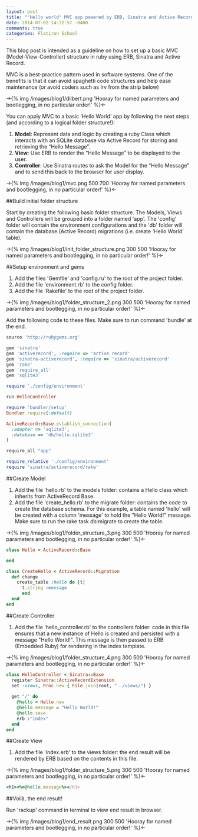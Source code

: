 ```yaml
---
layout: post
title: "'Hello world' MVC app powered by ERB, Sinatra and Active Record"
date: 2014-07-02 14:32:57 -0400
comments: true
categories: Flatiron School
---
```


This blog post is intended as a guideline on how to set up a basic MVC (Model-View-Controller) structure in ruby using ERB, Sinatra and Active Record.

MVC is a best-practice pattern used in software systems. One of the benefits is that it can avoid spaghetti code structures and help ease maintenance (or avoid coders such as Irv from the strip below)

->{% img /images/blog1/dilbert.png 'Hooray for named parameters and bootlegging, in no particular order!' %}<-

You can apply MVC to a basic 'Hello World' app by following the next steps (and according to a logical folder structure!):

1. **Model**: Represent data and logic by creating a ruby Class which interacts with an SQLite database via Active Record for storing and retrieving the “Hello Message”.
2. **View**: Use ERB to render the “Hello Message” to be displayed to the user.
3. **Controller**: Use Sinatra routes to ask the Model for the “Hello Message” and to send this back to the browser for user display.



->{% img /images/blog1/mvc.png 500 700 'Hooray for named parameters and bootlegging, in no particular order!' %}<-

##Build initial folder structure

Start by creating the following basic folder structure. The Models, Views and Controllers will be grouped into a folder named 'app'. The 'config' folder will contain the environment configurations and the 'db' folder will contain the database (Active Record) migrations (i.e. create 'Hello World' table).

->{% img /images/blog1/init_folder_structure.png 300 500 'Hooray for named parameters and bootlegging, in no particular order!' %}<-

##Setup environment and gems

1. Add the files 'Gemfile' and 'config.ru' to the root of the project folder.
2. Add the file 'environment.rb' to the config folder.
3. Add the file 'Rakefile' to the root of the project folder.

->{% img /images/blog1/folder_structure_2.png 300 500 'Hooray for named parameters and bootlegging, in no particular order!' %}<-

Add the following code to these files. Make sure to run command 'bundle' at the end.

```ruby Gemfile
source 'http://rubygems.org'

gem 'sinatra'
gem 'activerecord', :require => 'active_record'
gem 'sinatra-activerecord', :require => 'sinatra/activerecord'
gem 'rake'
gem 'require_all'
gem 'sqlite3'
```

```ruby config.ru
require './config/environment'

run HelloController
```

```ruby environment.rb
require 'bundler/setup'
Bundler.require(:default)

ActiveRecord::Base.establish_connection(
  :adapter => 'sqlite3',
  :database => 'db/hello.sqlite3'
)

require_all "app"
```

```ruby Rakefile
require_relative './config/environment'
require 'sinatra/activerecord/rake'  
```

##Create Model

1. Add the file 'hello.rb' to the models folder: contains a Hello class which inherits from ActiveRecord Base.
2. Add the file 'create_hello.rb' to the migrate folder: contains the code to create the database schema. For this example, a table named 'hello' will be created with a column 'message' to hold the "Hello World!" message. Make sure to run the rake task db:migrate to create the table.

->{% img /images/blog1/folder_structure_3.png 300 500 'Hooray for named parameters and bootlegging, in no particular order!' %}<-

```ruby hello.rb
class Hello < ActiveRecord::Base

end 
```

```ruby create_hello.rb
class CreateHello < ActiveRecord::Migration
  def change
    create_table :hello do |t|
      t.string :message
      end
  end
end
```

##Create Controller

1. Add the file 'hello_controller.rb' to the controllers folder: code in this file ensures that a new instance of Hello is created and persisted with a message "Hello World!". This message is then passed to ERB (Embedded Ruby) for rendering in the index template.

->{% img /images/blog1/folder_structure_4.png 300 500 'Hooray for named parameters and bootlegging, in no particular order!' %}<-

```ruby hello_controller.rb
class HelloController < Sinatra::Base
  register Sinatra::ActiveRecordExtension
  set :views, Proc.new { File.join(root, "../views/") }
  
  get "/" do 
    @hello = Hello.new
    @hello.message = "Hello World!"
    @hello.save
    erb :"index"
  end 
end
```

##Create View

1. Add the file 'index.erb' to the views folder: the end result will be rendered by ERB based on the contents in this file.

->{% img /images/blog1/folder_structure_5.png 300 500 'Hooray for named parameters and bootlegging, in no particular order!' %}<-

```ruby index.erb
<h1><%=@hello.message%></h1>
```

##Voilà, the end result!

Run 'rackup' command in terminal to view end result in browser.

->{% img /images/blog1/end_result.png 300 500 'Hooray for named parameters and bootlegging, in no particular order!' %}<-













